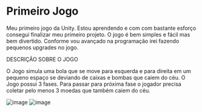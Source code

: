 # Primeiro Jogo
 Meu primeiro jogo da Unity. Estou aprendendo e com com bastante esforço consegui finalizar meu primeiro projeto. O jogo é bem simples e fácil mas bem divertido. Conforme vou avançado na programação irei fazendo pequenos upgrades no jogo. 
 
DESCRIÇÃO SOBRE O JOGO

O Jogo simula uma bola que se move para esquerda e para direita em um pequeno espaço se deviando de caixas e bombas que caiem do céu. O Jogo possui 3 fases. Para passar para próxima fase o jogador precisa coletar pelo menos 3 moedas que também caiem do céu. 
 
 ![image](https://user-images.githubusercontent.com/54333990/126027843-5f452096-ae2d-4b7a-971a-a2eade3585da.png)
 ![image](https://user-images.githubusercontent.com/54333990/126027874-46c14b94-61a1-49d8-8996-e2c45c414399.png)
